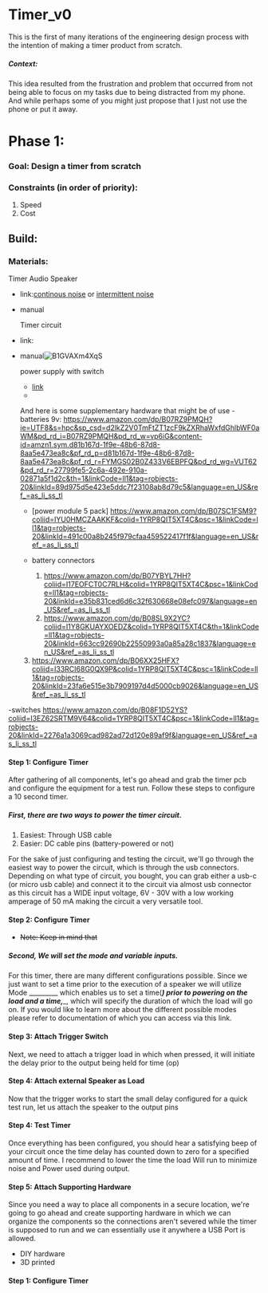 # Timer_v0
This is the first of many iterations of the engineering design process with the intention of making a timer product from scratch. 
##### Context: 
This idea resulted from the frustration and problem that occurred from not being able to focus on my tasks due to being distracted from my phone. And while perhaps some of you might just propose that I just not use the phone or put it away. 



# Phase 1: 
### Goal: Design a timer from scratch

### Constraints (in order of priority): 
1. Speed
2. Cost

## Build:
### Materials:

Timer Audio Speaker
- link:[continous noise](<https://www.amazon.com/WEICHUANG-Active-Electronic-Buzzer-Continous/dp/B08SL2HH65/ref=pd_rhf_ee_s_rtpb_dse_gccp_d_sccl_1_1/134-5006114-5799961?pd_rd_w=D0Pkn&amp;content-id=amzn1.sym.bd729ef1-498a-4698-af50-62a8451fe601&amp;pf_rd_p=bd729ef1-498a-4698-af50-62a8451fe601&amp;pf_rd_r=2C5HW1ZBKN6NPA01PC1J&amp;pd_rd_wg=yzE9w&amp;pd_rd_r=d8693a1f-f875-4a2c-b554-d4703c50f468&amp;pd_rd_i=B08SL2HH65&amp;th=1&_encoding=UTF8&tag=robjects-20&linkCode=ur2&linkId=5990d4b99e3aa094efbfdd2ef1ece628&camp=1789&creative=9325>) or [intermittent noise](https://www.amazon.com/dp/B07TT8WTVD?pf_rd_p=f734d1a2-0bf9-4a26-ad34-2e1b969a5a75&pf_rd_r=QMAFSB455EY4MSY7AQ89&pd_rd_wg=lADMj&pd_rd_w=ewlel&content-id=amzn1.sym.f734d1a2-0bf9-4a26-ad34-2e1b969a5a75&pd_rd_r=4b9a9a6e-b667-481d-a593-6eff4ede5592&s=hi&sp_csd=d2lkZ2V0TmFtZT1zcF9kZXRhaWw&th=1&linkCode=ll1&tag=robjects-20&linkId=c1d433b61ed1f27875ab7c4ad51de17c&language=en_US&ref_=as_li_ss_tl)
- manual

  Timer circuit
- link:
- manual![B1GVAXm4XqS](https://github.com/Robjects-Timers/Timer_v0/assets/20546156/ea89280b-eca0-4921-95b7-2f90bd583674)

  power supply with switch
  - [link](https://www.amazon.com/dp/B09WF27Q9N?coliid=I2K2YT9T4UHR2G&colid=1ERO15SLA5MAH&th=1&linkCode=ll1&tag=robjects-20&linkId=20dff3bb4d6340ae63bbe2612306943e&language=en_US&ref_=as_li_ss_tl)
  - 


   And here is some supplementary hardware that might be of use
  -batteries 9v: https://www.amazon.com/dp/B07RZ9PMQH?ie=UTF8&s=hpc&sp_csd=d2lkZ2V0TmFtZT1zcF9kZXRhaWxfdGhlbWF0aWM&pd_rd_i=B07RZ9PMQH&pd_rd_w=vp6iG&content-id=amzn1.sym.d81b167d-1f9e-48b6-87d8-8aa5e473ea8c&pf_rd_p=d81b167d-1f9e-48b6-87d8-8aa5e473ea8c&pf_rd_r=FYMGS02B0Z433V6EBPFQ&pd_rd_wg=VUT62&pd_rd_r=27799fe5-2c6a-492e-910a-02871a5f1d2c&th=1&linkCode=ll1&tag=robjects-20&linkId=89d975d5e423e5ddc7f23108ab8d79c5&language=en_US&ref_=as_li_ss_tl
  
  - [power module 5 pack] https://www.amazon.com/dp/B07SC1FSM9?coliid=IYU0HMCZAAKKF&colid=1YRP8QIT5XT4C&psc=1&linkCode=ll1&tag=robjects-20&linkId=491c00a8b245f979cfaa459522417f1f&language=en_US&ref_=as_li_ss_tl
 
  - battery connectors
    1. https://www.amazon.com/dp/B07YBYL7HH?coliid=I17EOFCT0C7RLH&colid=1YRP8QIT5XT4C&psc=1&linkCode=ll1&tag=robjects-20&linkId=e35b831ced6d6c32f630668e08efc097&language=en_US&ref_=as_li_ss_tl
     2. https://www.amazon.com/dp/B08SL9X2YC?coliid=I1Y8GKUAYXOEDZ&colid=1YRP8QIT5XT4C&th=1&linkCode=ll1&tag=robjects-20&linkId=663cc92690b22550993a0a85a28c1837&language=en_US&ref_=as_li_ss_tl

  3. https://www.amazon.com/dp/B06XX25HFX?coliid=I33RCI68G0QX9P&colid=1YRP8QIT5XT4C&psc=1&linkCode=ll1&tag=robjects-20&linkId=23fa6e515e3b7909197d4d5000cb9026&language=en_US&ref_=as_li_ss_tl

 -switches https://www.amazon.com/dp/B08F1D52YS?coliid=I3EZ62SRTM9V64&colid=1YRP8QIT5XT4C&psc=1&linkCode=ll1&tag=robjects-20&linkId=2276a1a3069cad982ad72d120e89af9f&language=en_US&ref_=as_li_ss_tl




#### Step 1: Configure Timer
After gathering of all components, let's go ahead and grab the timer pcb and configure the equipment for a test run. Follow these steps to configure a 10 second timer.

  ##### First, there are two ways to power the timer circuit.
  1. Easiest: Through USB cable 
  2. Easier: DC cable pins (battery-powered or not)

For the sake of just configuring and testing the circuit, we'll go through the easiest way to power the circuit, which is through the usb connectors. Depending on what type of circuit, you bought, you can grab either a usb-c (or micro usb cable) and connect it to the circuit via almost usb connector as this circuit has a WIDE input voltage, 6V - 30V with a low working amperage of 50 mA making the circuit a very versatile tool.





#### Step 2: Configure Timer
- ~~Note: Keep in mind that~~ 
##### Second, We will set the mode and variable inputs.
 For this timer, there are many different configurations possible. Since we just want to set a time prior to the execution of a speaker we will utilize Mode _________
  which enables us to set a time(___) prior to powering on the load and a time,____, which will specify the  duration of which the load will go on. If you would like to learn more about the different possible modes please refer to documentation of which you can access via this link.


#### Step 3: Attach Trigger Switch
Next, we need to attach a trigger load in which when pressed, it will initiate the delay prior to the output being held for time (op)


#### Step 4: Attach external Speaker as Load
Now that the trigger works to start the small delay configured for a quick test run, let us attach the speaker to the output pins 

#### Step 4: Test Timer
Once everything has been configured, you should hear a satisfying beep of your circuit once the time delay has counted down to zero for a specified amount of time. I recommend to lower the time the load Will run to minimize noise and Power used during output.
#### Step 5: Attach Supporting Hardware 
Since you need a way to place all components in a secure location, we're going to go ahead and create supporting hardware in which we can organize the components so the connections aren't severed while the timer is supposed to run and we can essentially use it anywhere a USB Port is allowed.
- DIY hardware
- 3D printed

#### Step 1: Configure Timer